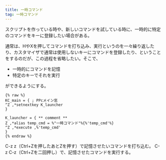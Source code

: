 ```yaml
---
title: 一時コマンド
tag: 一時コマンド
---
```

スクリプトを作っている時や、新しいコマンドを試している時に、一時的に特定のコマンドをキーに登録したい場合がある。

通常は、HやXを押してコマンドを打ち込み、実行というのを一々繰り返したり、カスタマイザで通常は使用しないキーにコマンドを登録したり、ということをするのだが、この過程を省略したい。そこで、

- 一時的にコマンドを記憶
- 特定のキーでそれを実行

ができるようにする。

```text
{% raw %}
KC_main = { ; PPcメイン窓
^Z ,*setnextkey K_launcher
}

K_launcher = { ** comment **
Z ,*alias temp_cmd = %"一時コマンド"%{%'temp_cmd'%}
^Z ,*execute ,%'temp_cmd'
}
{% endraw %}
```

C-z z（Ctrl+Zを押したあとZを押す）で記憶させたいコマンドを打ち込む。
C-z C-z（Ctrl+Zを二回押し）で、記憶させたコマンドを実行する。
